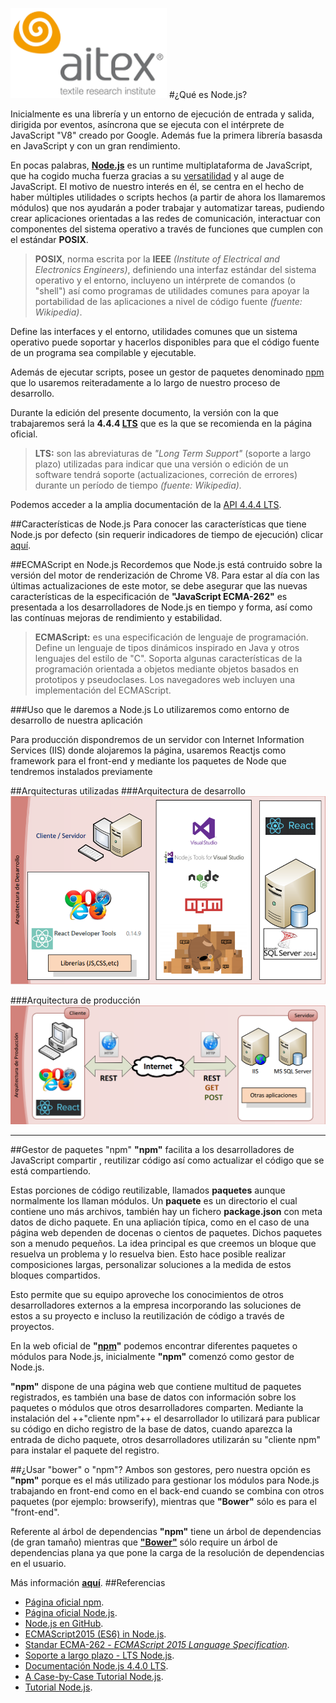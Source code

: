 ![logo_aitex.png](images/logo_aitex_min.png "Logotipo de Aitex")
#¿Qué es Node.js?

Inicialmente es una librería y un entorno de ejecución de entrada y salida, dirigida por eventos, asíncrona que se ejecuta con el intérprete de JavaScript "V8" creado por Google. Además fue la primera librería basasda en JavaScript y con un gran rendimiento.

En pocas palabras, **[Node.js][webNode]** es un runtime multiplataforma de JavaScript, que ha cogido mucha fuerza gracias a su [versatilidad] y al auge de JavaScript. El motivo de nuestro interés en él, se centra en el hecho de haber múltiples utilidades o scripts hechos (a partir de ahora los llamaremos módulos) que nos ayudarán a poder trabajar y automatizar tareas, pudiendo crear aplicaciones orientadas a las redes de comunicación, interactuar con componentes del sistema operativo a través de funciones que cumplen con el estándar **POSIX**.

> **POSIX**, norma escrita por la **IEEE** _(Institute of Electrical and Electronics Engineers)_, definiendo una interfaz estándar del sistema operativo y el entorno, incluyeno un intérprete de comandos (o "shell") así como programas de utilidades comunes para apoyar la portabilidad de las aplicaciones a nivel de código fuente *(fuente: Wikipedia)*.

Define las interfaces y el entorno, utilidades comunes que un sistema operativo puede soportar y hacerlos disponibles para que el código fuente de un programa sea compilable y ejecutable.

Además de ejecutar scripts, posee un gestor de paquetes denominado [npm] que lo usaremos reiteradamente a lo largo de nuestro proceso de desarrollo.

Durante la edición del presente documento, la versión con la que trabajaremos será la **4.4.4 [LTS][enLTS]** que es la que se recomienda en la página oficial.

>**LTS:** son las abreviaturas de *"Long Term Support"* (soporte a largo plazo) utilizadas para indicar que una versión o edición de un software tendrá soporte (actualizaciones, correción de errores) durante un período de tiempo *(fuente: Wikipedia).*

Podemos acceder a la amplia documentación de la [API 4.4.4 LTS][docApiNode].

##Características de Node.js
Para conocer las características que tiene Node.js por defecto (sin requerir indicadores de tiempo de ejecución) clicar [aquí][linkECMAScript].  


##ECMAScript en Node.js
Recordemos que Node.js está contruido sobre la versión del motor de renderización de Chrome V8. Para estar al día con las últimas actualizaciones de este motor, se debe asegurar que las nuevas características de la especificación de **"JavaScript ECMA-262"** es presentada a los desarrolladores de Node.js en tiempo y forma, así como las contínuas mejoras de rendimiento y estabilidad.

>**ECMAScript:** es una especificación de lenguaje de programación. Define un lenguaje de tipos dinámicos inspirado en Java y otros lenguajes del estilo de "C". Soporta algunas características de la programación orientada a objetos mediante objetos basados en prototipos y pseudoclases. Los navegadores web incluyen una implementación del ECMAScript.  

###Uso que le daremos a Node.js
Lo utilizaremos como entorno de desarrollo de nuestra aplicación 

Para producción dispondremos de un servidor con Internet Information Services (IIS) donde alojaremos la página, usaremos Reactjs como framework para el front-end y mediante los paquetes de Node que tendremos instalados previamente

##Arquitecturas utilizadas
###Arquitectura de desarrollo
![arquitectura_desarrollo.png](images/arquitectura_desarrollo_visual.png)

###Arquitectura de producción
![arquitectura_produccion.png](images/arquitectura_produccion_visual.png)
***
##Gestor de paquetes "npm"
**"npm"** facilita a los desarrolladores de JavaScript compartir , reutilizar código así como actualizar el código que se está compartiendo.  

Estas porciones de código reutilizable, llamados **paquetes** aunque  normalmente los llaman módulos. Un **paquete** es un directorio el cual contiene uno más archivos, también hay un fichero **package.json** con meta datos de dicho paquete. En una apliación típica, como en el caso de una página web dependen de docenas o cientos de paquetes. Dichos paquetes son a menudo pequeños. La idea principal es que creemos un bloque que resuelva un problema y lo resuelva bien. Esto hace posible realizar composiciones largas, personalizar soluciones a la medida de estos bloques compartidos.   

Esto permite que su equipo aproveche los conocimientos de otros desarrolladores externos a la empresa incorporando las soluciones de estos a su proyecto e incluso la reutilización de código a través de proyectos.  

En la web oficial de **"[npm]"** podemos encontrar diferentes paquetes o módulos para Node.js, inicialmente **"npm"** comenzó como gestor de Node.js.  

**"npm"** dispone de una página web que contiene multitud de paquetes registrados, es también una base de datos con información sobre los paquetes o módulos que otros desarrolladores comparten. Mediante la instalación del ++"cliente npm"++ el desarrollador lo utilizará para publicar su código en dicho registro de la base de datos, cuando aparezca la entrada de dicho paquete, otros desarrolladores utilizarán su "cliente npm" para instalar el paquete del registro. 

##¿Usar "bower" o "npm"?
Ambos son gestores, pero nuestra opción es **"npm"** porque es el más utilizado para gestionar los módulos para Node.js trabajando en front-end como en el back-end cuando se combina con otros paquetes (por ejemplo: browserify), mientras que **"Bower"** sólo es para el "front-end". 

Referente al árbol de dependencias **"npm"** tiene un árbol de dependencias (de gran tamaño) mientras que **["Bower"][webBower]** sólo require un árbol de dependencias plana ya que pone la carga de la resolución de dependencias en el usuario.  

Más información **[aquí][bowerVSnpm]**.
##Referencias
+ [Página oficial npm](https://docs.npmjs.com/getting-started/what-is-npm).
+ [Página oficial Node.js](https://nodejs.org/en/).
+ [Node.js en GitHub](https://github.com/nodejs/nodejs.org).
+ [ECMAScript2015 (ES6) in Node.js](https://nodejs.org/en/docs/es6/).
+ [Standar ECMA-262 - *ECMAScript 2015 Language Specification*](http://www.ecma-international.org/publications/standards/Ecma-262.htm).
+ [Soporte a largo plazo - LTS Node.js](https://github.com/nodejs/LTS#lts_schedule).
+ [Documentación Node.js 4.4.0 LTS](https://nodejs.org/dist/latest-v4.x/docs/api/).
+ [A Case-by-Case Tutorial Node.js](https://www.toptal.com/nodejs/why-the-hell-would-i-use-node-js).
+ [Tutorial Node.js](http://www.tutorialspoint.com/nodejs).

<!--  Referencias y enlaces a las fuentes -->
[webNode]:https://nodejs.org/en/
[versatilidad]:http://www.nodehispano.com/2011/11/que-es-node-js-nodejs/
[npm]:https://www.npmjs.com/
[enLTS]:https://github.com/nodejs/LTS#lts_schedule
[linkECMAScript]:https://nodejs.org/en/docs/es6/
[docApiNode]:https://nodejs.org/dist/latest-v4.x/docs/api/
[bowerVSnpm]:http://stackoverflow.com/questions/18641899/what-is-the-difference-between-bower-and-npm
[webBower]:https://www.npmjs.com/package/bower
